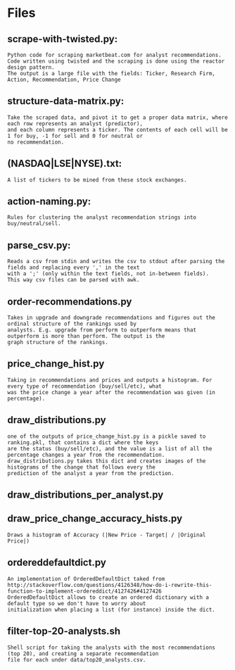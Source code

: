 Files
=====

## scrape-with-twisted.py:
    Python code for scraping marketbeat.com for analyst recommendations.
    Code written using twisted and the scraping is done using the reactor design pattern.
    The output is a large file with the fields: Ticker, Research Firm, Action, Recommendation, Price Change

## structure-data-matrix.py:
    Take the scraped data, and pivot it to get a proper data matrix, where each row represents an analyst (predictor),
    and each column represents a ticker. The contents of each cell will be 1 for buy, -1 for sell and 0 for neutral or
    no recommendation.
    
## (NASDAQ|LSE|NYSE).txt:
    A list of tickers to be mined from these stock exchanges.
    
## action-naming.py:
    Rules for clustering the analyst recommendation strings into buy/neutral/sell.
    
## parse_csv.py:
    Reads a csv from stdin and writes the csv to stdout after parsing the fields and replacing every ',' in the text
    with a ';' (only within the text fields, not in-between fields).
    This way csv files can be parsed with awk.
    
## order-recommendations.py
    Takes in upgrade and downgrade recommendations and figures out the ordinal structure of the rankings used by 
    analysts. E.g. upgrade from perform to outperform means that outperform is more than perform. The output is the
    graph structure of the rankings.
    
## price_change_hist.py
    Taking in recommendations and prices and outputs a histogram. For every type of recommendation (buy/sell/etc), what
    was the price change a year after the recommendation was given (in percentage).
    
## draw_distributions.py
    one of the outputs of price_change_hist.py is a pickle saved to ranking.pkl, that contains a dict where the keys
    are the status (buy/sell/etc), and the value is a list of all the percentage changes a year from the recommendation.
    draw_distributions.py takes this dict and creates images of the histograms of the change that follows every the 
    prediction of the analyst a year from the prediction.
    
## draw_distributions_per_analyst.py
    

## draw_price_change_accuracy_hists.py
    Draws a histogram of Accuracy (|New Price - Target| / |Original Price|)


## ordereddefaultdict.py
    An implementation of OrderedDefaultDict taked from 
    http://stackoverflow.com/questions/4126348/how-do-i-rewrite-this-function-to-implement-ordereddict/4127426#4127426
    OrderedDefaultDict allows to create an ordered dictionary with a default type so we don't have to worry about 
    initialization when placing a list (for instance) inside the dict.

## filter-top-20-analysts.sh
    Shell script for taking the analysts with the most recommendations (top 20), and creating a separate recommendation
    file for each under data/top20_analysts.csv.